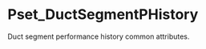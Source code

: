 # Pset_DuctSegmentPHistory

Duct segment performance history common attributes.<!-- end of definition -->
